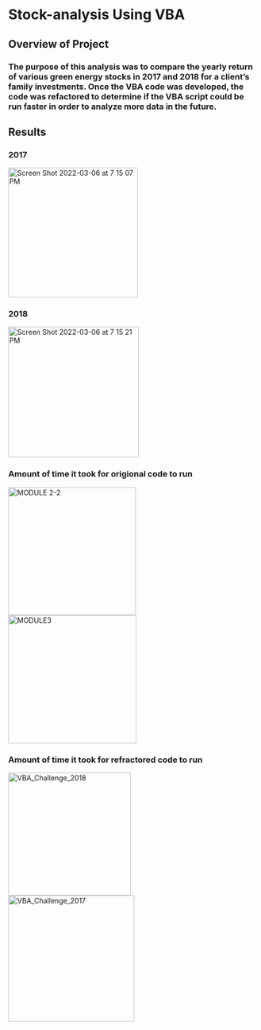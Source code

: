 # Stock-analysis Using VBA
## Overview of Project
### The purpose of this analysis was to compare the yearly return of various green energy stocks in 2017 and 2018 for a client’s family investments. Once the VBA code was developed, the code was refactored to determine if the VBA script could be run faster in order to analyze more data in the future.

## Results
### 2017
<img width="261" alt="Screen Shot 2022-03-06 at 7 15 07 PM" src="https://user-images.githubusercontent.com/100374924/156948670-6231cc34-fed1-4b9b-a237-d41108c9e4de.png">


### 2018
<img width="263" alt="Screen Shot 2022-03-06 at 7 15 21 PM" src="https://user-images.githubusercontent.com/100374924/156948680-3a73da54-d522-47f6-b28b-cbe20706c8d1.png">

### Amount of time it took for origional code to run
<img width="257" alt="MODULE 2-2" src="https://user-images.githubusercontent.com/100374924/156948306-dd7102fd-e156-4057-9362-f1665bc54d02.png">
<img width="258" alt="MODULE3" src="https://user-images.githubusercontent.com/100374924/156948308-8e789432-a0a5-40f3-b987-9cce17482dc6.png">


### Amount of time it took for refractored code to run
<img width="247" alt="VBA_Challenge_2018" src="https://user-images.githubusercontent.com/100374924/156948341-15abed55-56f6-4c5f-9d20-183b815c1079.png">
<img width="254" alt="VBA_Challenge_2017" src="https://user-images.githubusercontent.com/100374924/156948343-a87ded6c-5d90-4bcc-9c9b-53b6a9c47ffb.png">
